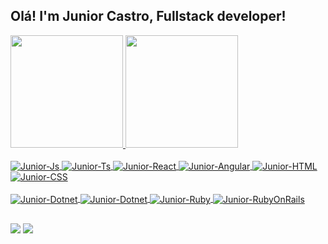 ## Olá! I'm Junior Castro, Fullstack developer!
<div>
  <a href="https://github.com/devcastrojunin">
  <img height="180em" src="https://github-readme-stats.vercel.app/api?username=devcastrojunin&show_icons=true&theme=dracula&include_all_commits=true&count_private=true"/>
  <img height="180em" src="https://github-readme-stats.vercel.app/api/top-langs/?username=devcastrojunin&layout=compact&langs_count=7&theme=dracula"/>
</div>
<div style="display: inline_block"><br>
  <img align="center" alt="Junior-Js" src="https://img.shields.io/badge/JavaScript-F7DF1E?style=for-the-badge&logo=javascript&logoColor=black">
  <img align="center" alt="Junior-Ts" src="https://img.shields.io/badge/TypeScript-007ACC?style=for-the-badge&logo=typescript&logoColor=white">
  <img align="center" alt="Junior-React" src="https://img.shields.io/badge/React-20232A?style=for-the-badge&logo=react&logoColor=61DAFB">
  <img align="center" alt="Junior-Angular" src="https://img.shields.io/badge/Angular-DD0031?style=for-the-badge&logo=angular&logoColor=white">
  <img align="center" alt="Junior-HTML" src="https://img.shields.io/badge/HTML-239120?style=for-the-badge&logo=html5&logoColor=white">
  <img align="center" alt="Junior-CSS" src="https://img.shields.io/badge/CSS-239120?&style=for-the-badge&logo=css3&logoColor=white">
</div>
<div style="display: inline_block"><br>
  <img align="center" alt="Junior-Dotnet" src="https://img.shields.io/badge/C%23-512bd4?style=for-the-badge&logo=microsoft&logoColor=white">
  <img align="center" alt="Junior-Dotnet" src="https://img.shields.io/badge/.NET-512bd4?style=for-the-badge&logo=microsoft&logoColor=white">
  <img align="center" alt="Junior-Ruby" src="https://img.shields.io/badge/Ruby-CC342D?style=for-the-badge&logo=ruby&logoColor=white">
  <img align="center" alt="Junior-RubyOnRails" src="https://img.shields.io/badge/Ruby_on_Rails-CC0000?style=for-the-badge&logo=ruby-on-rails&logoColor=white">
</div>
  
  ##
 
<div> 
<a href = "https://www.linkedin.com/in/junior-domingues-de-castro"><img src="https://img.shields.io/badge/Linkedin-0a66c2?style=for-the-badge&logo=linkedin&logoColor=white" target="_blank"></a>
<a href = "mailto:devcastrojunin@gmail.com"><img src="https://img.shields.io/badge/-Gmail-%23333?style=for-the-badge&logo=gmail&logoColor=white" target="_blank"></a>

 
</div>
